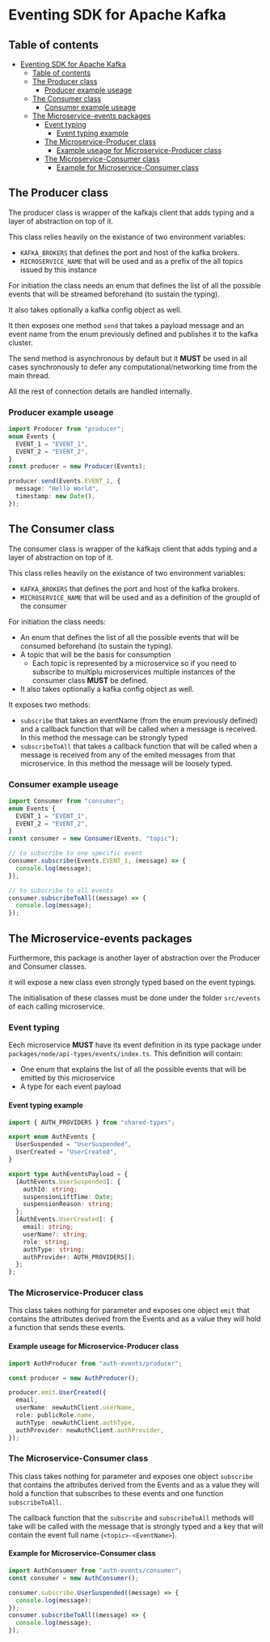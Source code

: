 # Eventing SDK for Apache Kafka

## Table of contents

- [Eventing SDK for Apache Kafka](#eventing-sdk-for-apache-kafka)
  - [Table of contents](#table-of-contents)
  - [The Producer class](#the-producer-class)
    - [Producer example useage](#producer-example-useage)
  - [The Consumer class](#the-consumer-class)
    - [Consumer example useage](#consumer-example-useage)
  - [The Microservice-events packages](#the-microservice-events-packages)
    - [Event typing](#event-typing)
      - [Event typing example](#event-typing-example)
    - [The Microservice-Producer class](#the-microservice-producer-class)
      - [Example useage for Microservice-Producer class](#example-useage-for-microservice-producer-class)
    - [The Microservice-Consumer class](#the-microservice-consumer-class)
      - [Example for Microservice-Consumer class](#example-for-microservice-consumer-class)

## The Producer class

The producer class is wrapper of the kafkajs client that adds typing and a layer of abstraction on top of it.

This class relies heavily on the existance of two environment variables:

- `KAFKA_BROKERS` that defines the port and host of the kafka brokers.
- `MICROSERVICE_NAME` that will be used and as a prefix of the all topics issued by this instance

For initiation the class needs an enum that defines the list of all the possible events that will be streamed beforehand (to sustain the typing).

It also takes optionally a kafka config object as well.

It then exposes one method `send` that takes a payload message and an event name from the enum previously defined and publishes it to the kafka cluster.

The send method is asynchronous by default but it **MUST** be used in all cases synchronously to defer any computational/networking time from the main thread.

All the rest of connection details are handled internally.

### Producer example useage

```typescript
import Producer from "producer";
enum Events {
  EVENT_1 = "EVENT_1",
  EVENT_2 = "EVENT_2",
}
const producer = new Producer(Events);

producer.send(Events.EVENT_1, {
  message: "Hello World",
  timestamp: new Date(),
});
```

## The Consumer class

The consumer class is wrapper of the kafkajs client that adds typing and a layer of abstraction on top of it.

This class relies heavily on the existance of two environment variables:

- `KAFKA_BROKERS` that defines the port and host of the kafka brokers.
- `MICROSERVICE_NAME` that will be used and as a definition of the groupId of the consumer

For initiation the class needs:

- An enum that defines the list of all the possible events that will be consumed beforehand (to sustain the typing).
- A topic that will be the basis for consumption
  - Each topic is represented by a microservice so if you need to subscribe to multiplu microservices multiple instances of the consumer class **MUST** be defined.
- It also takes optionally a kafka config object as well.

It exposes two methods:

- `subscribe` that takes an eventName (from the enum previously defined) and a callback function that will be called when a message is received. In this method the message can be strongly typed
- `subscribeToAll` that takes a callback function that will be called when a message is received from any of the emited messages from that microservice. In this method the message will be loosely typed.

### Consumer example useage

```typescript
import Consumer from "consumer";
enum Events {
  EVENT_1 = "EVENT_1",
  EVENT_2 = "EVENT_2",
}
const consumer = new Consumer(Events, "topic");

// to subscribe to one specific event
consumer.subscribe(Events.EVENT_1, (message) => {
  console.log(message);
});

// to subscribe to all events
consumer.subscribeToAll((message) => {
  console.log(message);
});
```

## The Microservice-events packages

Furthermore, this package is another layer of abstraction over the Producer and Consumer classes.

it will expose a new class even strongly typed based on the event typings.

The initialisation of these classes must be done under the folder `src/events` of each calling microservice.

### Event typing

Eech microservice **MUST** have its event definition in its type package under `packages/node/api-types/events/index.ts`.
This definition will contain:

- One enum that explains the list of all the possible events that will be emitted by this microservice
- A type for each event payload

#### Event typing example

```typescript
import { AUTH_PROVIDERS } from "shared-types";

export enum AuthEvents {
  UserSuspended = "UserSuspended",
  UserCreated = "UserCreated",
}

export type AuthEventsPayload = {
  [AuthEvents.UserSuspended]: {
    authId: string;
    suspensionLiftTime: Date;
    suspensionReason: string;
  };
  [AuthEvents.UserCreated]: {
    email: string;
    userName?: string;
    role: string;
    authType: string;
    authProvider: AUTH_PROVIDERS[];
  };
};
```

### The Microservice-Producer class

This class takes nothing for parameter and exposes one object `emit` that contains the attributes derived from the Events and as a value they will hold a function that sends these events.

#### Example useage for Microservice-Producer class

```typescript
import AuthProducer from "auth-events/producer";

const producer = new AuthProducer();

producer.emit.UserCreated({
  email,
  userName: newAuthClient.userName,
  role: publicRole.name,
  authType: newAuthClient.authType,
  authProvider: newAuthClient.authProvider,
});
```

### The Microservice-Consumer class

This class takes nothing for parameter and exposes one object `subscribe` that contains the attributes derived from the Events and as a value they will hold a function that subscribes to these events and one function `subscribeToAll`.

The callback function that the `subscribe` and `subscribeToAll` methods will take will be called with the message that is strongly typed and a key that will contain the event full name (`<topic>-<EventName>`).

#### Example for Microservice-Consumer class

```typescript
import AuthConsumer from "auth-events/consumer";
const consumer = new AuthConsumer();

consumer.subscribe.UserSuspended((message) => {
  console.log(message);
});
consumer.subscribeToAll((message) => {
  console.log(message);
});
```
